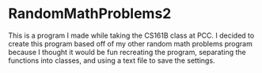 # RandomMathProblems2

This is a program I made while taking the CS161B class at PCC. I decided to create this program based off of my other random math problems program because I thought it would be fun recreating the program, separating the functions into classes, and using a text file to save the settings.
